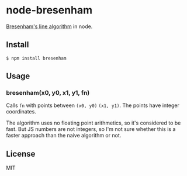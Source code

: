 # node-bresenham

[Bresenham's line algorithm](http://en.wikipedia.org/wiki/Bresenham%27s_line_algorithm)
in node.

## Install

```
$ npm install bresenham
```

## Usage

### bresenham(x0, y0, x1, y1, fn)

Calls `fn` with points between `(x0, y0)` `(x1, y1)`.
The points have integer coordinates.

The algorithm uses no floating point arithmetics,
so it's considered to be fast. But JS numbers are not
integers, so I'm not sure whether this is a faster
approach than the naive algorithm or not.

## License

MIT
